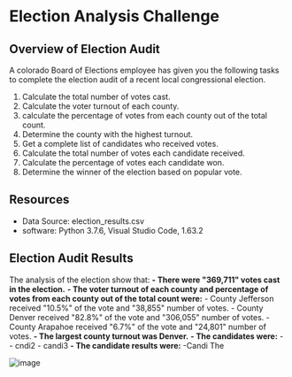 # Election Analysis Challenge
## Overview of Election Audit
A colorado Board of Elections employee has given you the following tasks to complete the election audit of a recent local congressional election.

1. Calculate the total number of votes cast.
2. Calculate the voter turnout of each county.
3. calculate the percentage of votes from each county out of the total count.
4. Determine the county with the highest turnout.
5. Get a complete list of candidates who received votes.
6. Calculate the total number of votes each candidate received.
7. Calculate the percentage of votes each candidate won.
8. Determine the winner of the election based on popular vote.

## Resources
- Data Source: election_results.csv
- software: Python 3.7.6, Visual Studio Code, 1.63.2

## Election Audit Results
The analysis of the election show that:
**- There were "369,711" votes cast in the election.**
**- The voter turnout of each county and percentage of votes from each county out of the total count were:**
    - County Jefferson received "10.5%" of the vote and "38,855" number of votes.
    - County Denver received "82.8%" of the vote and "306,055" number of votes.
    - County Arapahoe received "6.7%" of the vote and "24,801" number of votes.
**- The largest county turnout was Denver.**
**- The candidates were:**
    - 
    - cndi2
    - candi3
**- The candidate results were:**
    -Candi
The 

![image](https://user-images.githubusercontent.com/95242493/149599795-04ca44ef-702d-4516-a70e-78ae7e5c6195.png)
